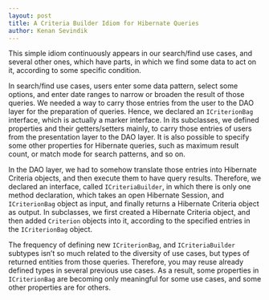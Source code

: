 ```yaml
---
layout: post
title: A Criteria Builder Idiom for Hibernate Queries
author: Kenan Sevindik
---
```


This simple idiom continuously appears in our search/find use cases, and several other ones, which have parts, in which 
we find some data to act on it, according to some specific condition.

In search/find use cases, users enter some data pattern, select some options, and enter date ranges to narrow or broaden 
the result of those queries. We needed a way to carry those entries from the user to the DAO layer for the preparation of 
queries. Hence, we declared an `ICriterionBag` interface, which is actually a marker interface. In its subclasses, we 
defined properties and their getters/setters mainly, to carry those entries of users from the presentation layer to the 
DAO layer. It is also possible to specify some other properties for Hibernate queries, such as maximum result count, or 
match mode for search patterns, and so on.

In the DAO layer, we had to somehow translate those entries into Hibernate Criteria objects, and then execute them to 
have query results. Therefore, we declared an interface, called `ICriteriaBuilder`, in which there is only one method 
declaration, which takes an open Hibernate Session, and `ICriterionBag` object as input, and finally returns a Hibernate 
Criteria object as output. In subclasses, we first created a Hibernate Criteria object, and then added `Criterion` objects 
into it, according to the specified entries in the `ICriterionBag` object.

The frequency of defining new `ICriterionBag`, and `ICriteriaBuilder` subtypes isn’t so much related to the diversity of 
use cases, but types of returned entities from those queries. Therefore, you may reuse already defined types in several 
previous use cases. As a result, some properties in `ICriterionBag` are becoming only meaningful for some use cases, and 
some other properties are for others.
